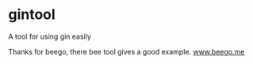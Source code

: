 # gintool

A tool for using gin easily

Thanks for beego, there bee tool gives a good example. www.beego.me